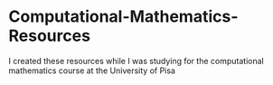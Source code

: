 # Computational-Mathematics-Resources
I created these resources while I was studying for the computational mathematics course at the University of Pisa
